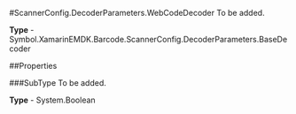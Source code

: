 #ScannerConfig.DecoderParameters.WebCodeDecoder
To be added.

**Type** - Symbol.XamarinEMDK.Barcode.ScannerConfig.DecoderParameters.BaseDecoder

##Properties

###SubType
To be added.

**Type** - System.Boolean


